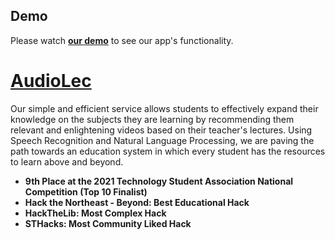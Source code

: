 ## Demo
Please watch **[our demo](https://youtu.be/vqJR_MNoJP0)** to see our app's functionality.

# **[AudioLec](https://audiolec.herokuapp.com/)**

Our simple and efficient service allows students to effectively expand their knowledge on the subjects they are learning by recommending them relevant and enlightening videos based on their teacher's lectures. Using Speech Recognition and Natural Language Processing, we are paving the path towards an education system in which every student has the resources to learn above and beyond.

* **9th Place at the 2021 Technology Student Association National Competition (Top 10 Finalist)**
* **Hack the Northeast - Beyond: Best Educational Hack**
* **HackTheLib: Most Complex Hack**
* **STHacks: Most Community Liked Hack**






